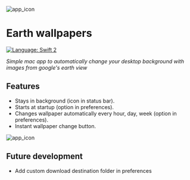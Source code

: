 ![app_icon](https://raw.githubusercontent.com/membersheep/earth-view-wallpapers/master/app_icon_readme.png)
# Earth wallpapers
[![Language: Swift 2](https://img.shields.io/badge/language-swift2-f48041.svg?style=flat)](https://developer.apple.com/swift)

*Simple mac app to automatically change your desktop background with images from google's earth view*
## Features
- Stays in background (icon in status bar).
- Starts at startup (option in preferences).
- Changes wallpaper automatically every hour, day, week (option in preferences).
- Instant wallpaper change button.

![app_icon](https://raw.githubusercontent.com/membersheep/earth-view-wallpapers/master/screen.png)

## Future development
- Add custom download destination folder in preferences
